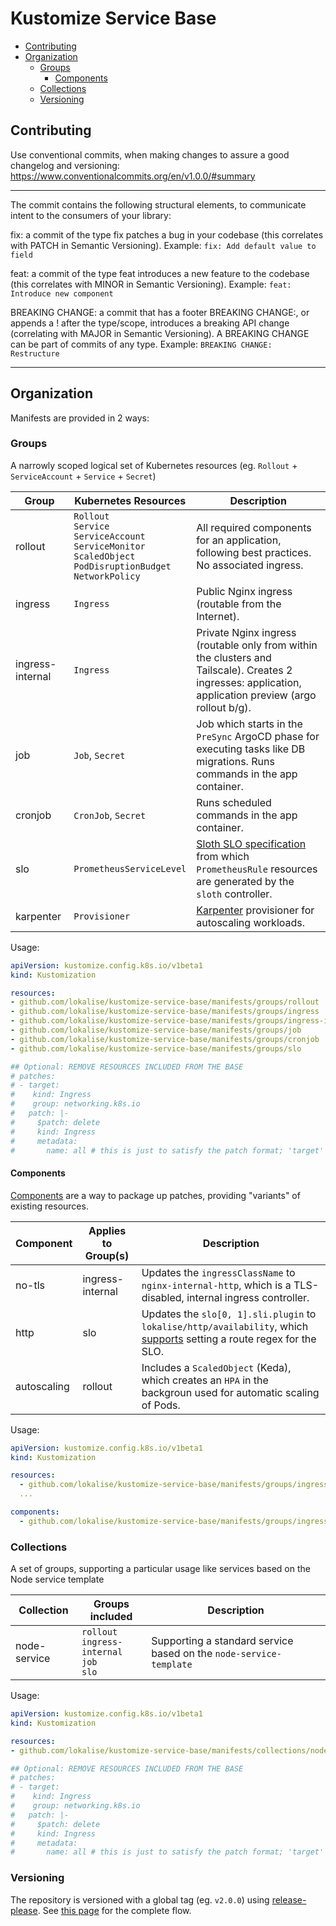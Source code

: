 # Kustomize Service Base

<!-- vim-markdown-toc GFM -->

* [Contributing](#contributing)
* [Organization](#organization)
    * [Groups](#groups)
        * [Components](#components)
    * [Collections](#collections)
    * [Versioning](#versioning)

<!-- vim-markdown-toc -->

## Contributing

Use conventional commits, when making changes to assure a good changelog and
versioning: https://www.conventionalcommits.org/en/v1.0.0/#summary

---

The commit contains the following structural elements, to communicate intent to the consumers of your library:

  fix: a commit of the type fix patches a bug in your codebase (this correlates with PATCH in Semantic Versioning).
  Example: `fix: Add default value to field`

  feat: a commit of the type feat introduces a new feature to the codebase (this correlates with MINOR in Semantic Versioning).
  Example: `feat: Introduce new component`

  BREAKING CHANGE: a commit that has a footer BREAKING CHANGE:, or appends a ! after the type/scope, introduces a breaking API change (correlating with MAJOR in Semantic Versioning). A BREAKING CHANGE can be part of commits of any type.
  Example: `BREAKING CHANGE: Restructure`

---

## Organization

Manifests are provided in 2 ways:

### Groups

A narrowly scoped logical set of Kubernetes resources (eg. `Rollout` + `ServiceAccount` + `Service` + `Secret`)

Group | Kubernetes Resources | Description
--- | --- | ---
rollout | `Rollout`<br>`Service`<br>`ServiceAccount`<br>`ServiceMonitor`<br>`ScaledObject`<br>`PodDisruptionBudget`<br>`NetworkPolicy` | All required components for an application, following best practices. No associated ingress.
ingress | `Ingress` | Public Nginx ingress (routable from the Internet).
ingress-internal | `Ingress` | Private Nginx ingress (routable only from within the clusters and Tailscale). Creates 2 ingresses: application, application preview (argo rollout b/g).
job | `Job`, `Secret` | Job which starts in the `PreSync` ArgoCD phase for executing tasks like DB migrations. Runs commands in the app container.
cronjob | `CronJob`, `Secret` | Runs scheduled commands in the app container.
slo | `PrometheusServiceLevel` | [Sloth SLO specification](https://sloth.dev/examples/default/getting-started/) from which `PrometheusRule` resources are generated by the `sloth` controller.
karpenter | `Provisioner` | [Karpenter](https://karpenter.sh/) provisioner for autoscaling workloads.

Usage:

```yaml
apiVersion: kustomize.config.k8s.io/v1beta1
kind: Kustomization

resources:
- github.com/lokalise/kustomize-service-base/manifests/groups/rollout
- github.com/lokalise/kustomize-service-base/manifests/groups/ingress
- github.com/lokalise/kustomize-service-base/manifests/groups/ingress-internal
- github.com/lokalise/kustomize-service-base/manifests/groups/job
- github.com/lokalise/kustomize-service-base/manifests/groups/cronjob
- github.com/lokalise/kustomize-service-base/manifests/groups/slo

## Optional: REMOVE RESOURCES INCLUDED FROM THE BASE
# patches:
# - target:
#    kind: Ingress
#    group: networking.k8s.io
#   patch: |-
#     $patch: delete
#     kind: Ingress
#     metadata:
#       name: all # this is just to satisfy the patch format; 'target' above defines which objects to patch
```

#### Components

[Components](https://kubectl.docs.kubernetes.io/guides/config_management/components/) are a way to package up patches, providing "variants" of existing resources.

Component | Applies to Group(s) | Description
--- | --- | ---
no-tls | ingress-internal | Updates the `ingressClassName` to `nginx-internal-http`, which is a TLS-disabled, internal ingress controller.
http | slo | Updates the `slo[0, 1].sli.plugin` to `lokalise/http/availability`, which [supports](https://github.com/lokalise/common-sloth-sli-plugins/tree/main/plugins/http) setting a route regex for the SLO.
autoscaling | rollout | Includes a `ScaledObject` (Keda), which creates an `HPA` in the backgroun used for automatic scaling of Pods.

Usage:

```yaml
apiVersion: kustomize.config.k8s.io/v1beta1
kind: Kustomization

resources:
  - github.com/lokalise/kustomize-service-base/manifests/groups/ingress-internal?ref=v2.1.0
  ...

components:
  - github.com/lokalise/kustomize-service-base/manifests/groups/ingress-internal/components/no-tls?ref=v2.1.0
```

### Collections

A set of groups, supporting a particular usage like services based on the Node service template

Collection | Groups included | Description
--- | --- | ---
node-service | `rollout`<br>`ingress-internal`<br>`job`<br>`slo` | Supporting a standard service based on the `node-service-template`

Usage:

```yaml
apiVersion: kustomize.config.k8s.io/v1beta1
kind: Kustomization

resources:
- github.com/lokalise/kustomize-service-base/manifests/collections/node-service@v2.0.0

## Optional: REMOVE RESOURCES INCLUDED FROM THE BASE
# patches:
# - target:
#    kind: Ingress
#    group: networking.k8s.io
#   patch: |-
#     $patch: delete
#     kind: Ingress
#     metadata:
#       name: all # this is just to satisfy the patch format; 'target' above defines which objects to patch
```

### Versioning

The repository is versioned with a global tag (eg. `v2.0.0`) using [release-please](https://github.com/googleapis/release-please). See [this page](https://github.com/lokalise/platform-handbook/blob/main/adr/0001-std-gh-repos.md#versioning) for the complete flow.

